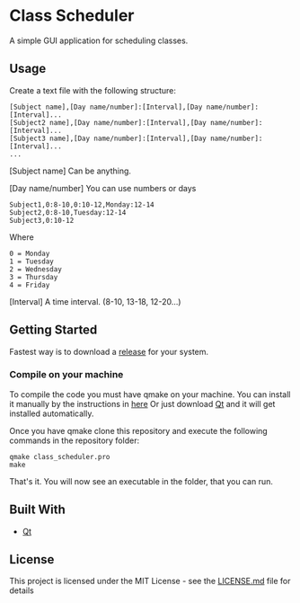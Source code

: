# Class Scheduler

A simple GUI application for scheduling classes.

## Usage
Create a text file with the following structure:
```
[Subject name],[Day name/number]:[Interval],[Day name/number]:[Interval]...
[Subject2 name],[Day name/number]:[Interval],[Day name/number]:[Interval]...
[Subject3 name],[Day name/number]:[Interval],[Day name/number]:[Interval]...
...
```
[Subject name] Can be anything.

[Day name/number]
You can use numbers or days
```
Subject1,0:8-10,0:10-12,Monday:12-14
Subject2,0:8-10,Tuesday:12-14
Subject3,0:10-12
```
Where
```
0 = Monday
1 = Tuesday
2 = Wednesday
3 = Thursday
4 = Friday
```

[Interval] A time interval. (8-10, 13-18, 12-20...)


## Getting Started

Fastest way is to download a [release](https://github.com/kevinhartyanyi/class-scheduler/releases) for your system.

### Compile on your machine

To compile the code you must have qmake on your machine.
You can install it manually by the instructions in [here](https://doc.qt.io/archives/3.3/qmake-manual-2.html)
Or just download [Qt](https://www.qt.io/) and it will get installed automatically.


Once you have qmake clone this repository and execute the following commands in the repository folder:
```
qmake class_scheduler.pro  
make
```
That's it. 
You will now see an executable in the folder, that you can run.

## Built With

* [Qt](https://www.qt.io/)

## License

This project is licensed under the MIT License - see the [LICENSE.md](LICENSE.md) file for details
